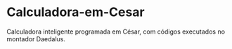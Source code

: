 # Calculadora-em-Cesar
Calculadora inteligente programada em César, com códigos executados no montador Daedalus.
